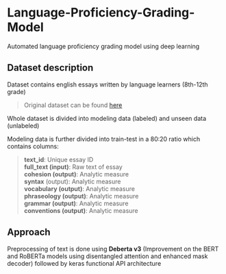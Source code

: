 # Language-Proficiency-Grading-Model
Automated language proficiency grading model using deep learning 

## **Dataset description**
Dataset contains english essays written by language learners (8th-12th grade)
>Original dataset can be found [here](https://www.kaggle.com/competitions/feedback-prize-english-language-learning/data/)

Whole dataset is divided into modeling data (labeled) and unseen data (unlabeled)

Modeling data is further divided into train-test in a 80:20 ratio which contains columns:
>**text_id**: Unique essay ID\
>**full_text (input)**: Raw text of essay\
>**cohesion (output)**: Analytic measure\
>**syntax** (output): Analytic measure\
>**vocabulary (output)**: Analytic measure\
>**phraseology (output)**: Analytic measure\
>**grammar (output)**: Analytic measure\
>**conventions (output)**: Analytic measure

## **Approach**
Preprocessing of text is done using **Deberta v3** (Improvement on the BERT and RoBERTa models using disentangled attention and enhanced mask decoder) followed by keras functional API architecture
